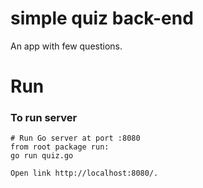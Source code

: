 # simple quiz back-end
An app with few questions.

# Run
### To run server
```
# Run Go server at port :8080
from root package run:
go run quiz.go

Open link http://localhost:8080/.
